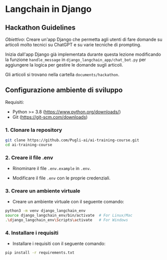 # Langchain in Django

## Hackathon Guidelines
*Obiettivo*: Creare un'app Django che permetta agli utenti di fare domande su articoli molto tecnici su ChatGPT e su varie tecniche di prompting.

Inizia dall'app Django già implementata durante questa lezione modificando la funzione `handle_message` in `django_langchain_app/chat_bot.py` per aggiungere la logica per gestire le domande sugli articoli.

Gli articoli si trovano nella cartella `documents/hackathon`.

## Configurazione ambiente di sviluppo

Requisiti:
- Python >= 3.8 (https://www.python.org/downloads/)
- Git (https://git-scm.com/downloads)

### 1. Clonare la repository

```bash
git clone https://github.com/Pugli-ai/ai-training-course.git
cd ai-training-course
```

### 2. Creare il file .env
- Rinominare il file `.env.example` in `.env`.

- Modificare il file `.env` con le proprie credenziali.

### 3. Creare un ambiente virtuale
- Creare un ambiente virtuale con il seguente comando:

```bash
python3 -m venv django_langchain_env
source django_langchain_env/bin/activate  # For Linux/Mac
.\django_langchain_env\Scripts\activate   # For Windows
```

### 4. Installare i requisiti
- Installare i requisiti con il seguente comando:

```bash
pip install -r requirements.txt
```